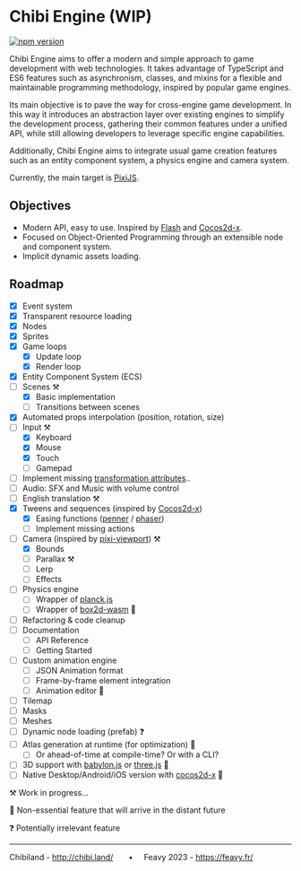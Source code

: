 # Chibi Engine (WIP)

[![npm version](https://badge.fury.io/js/chibiengine.svg)](https://badge.fury.io/js/chibiengine)

Chibi Engine aims to offer a modern and simple approach to game development with web technologies. It takes advantage of TypeScript and ES6 features such as asynchronism, classes, and mixins for a flexible and maintainable programming methodology, inspired by popular game engines.

Its main objective is to pave the way for cross-engine game development. In this way it introduces an abstraction layer over existing engines to simplify the development process, gathering their common features under a unified API, while still allowing developers to leverage specific engine capabilities.

Additionally, Chibi Engine aims to integrate usual game creation features such as an entity component system, a physics engine and camera system.

Currently, the main target is [PixiJS](https://github.com/pixijs/pixijs).

## Objectives
- Modern API, easy to use. Inspired by [Flash](https://help.adobe.com/fr_FR/FlashPlatform/reference/actionscript/3/package-detail.html) and [Cocos2d-x](https://docs.cocos2d-x.org/api-ref/cplusplus/v4x/). 
- Focused on Object-Oriented Programming through an extensible node and component system.
- Implicit dynamic assets loading.

## Roadmap

- [x] Event system
- [x] Transparent resource loading
- [x] Nodes
- [x] Sprites
- [x] Game loops
  - [x] Update loop
  - [x] Render loop
- [x] Entity Component System (ECS)
- [ ] Scenes ⚒️
  - [x] Basic implementation
  - [ ] Transitions between scenes
- [x] Automated props interpolation (position, rotation, size)
- [ ] Input ⚒️
  - [x] Keyboard
  - [x] Mouse
  - [x] Touch
  - [ ] Gamepad
- [ ] Implement missing [transformation attributes](https://pixijs.download/dev/docs/PIXI.Container.html)..
- [ ] Audio: SFX and Music with volume control
- [ ] English translation ⚒️
- [x] Tweens and sequences (inspired by [Cocos2d-x](https://docs.cocos.com/cocos2d-x/manual/en/actions/getting_started.html))
  - [x] Easing functions ([penner](https://github.com/bcherny/penner) / [phaser](https://github.com/photonstorm/phaser/tree/master/src/math/easing))
  - [ ] Implement missing actions
- [ ] Camera (inspired by [pixi-viewport](https://github.com/davidfig/pixi-viewport)) ⚒️
  - [x] Bounds 
  - [ ] Parallax ⚒️
  - [ ] Lerp
  - [ ] Effects
- [ ] Physics engine
  - [ ] Wrapper of [planck.js](https://github.com/shakiba/planck.js/)
  - [ ] Wrapper of [box2d-wasm](https://github.com/Birch-san/box2d-wasm) 🔮
- [ ] Refactoring & code cleanup
- [ ] Documentation
  - [ ] API Reference
  - [ ] Getting Started
- [ ] Custom animation engine
  - [ ] JSON Animation format
  - [ ] Frame-by-frame element integration
  - [ ] Animation editor 🔮
- [ ] Tilemap
- [ ] Masks
- [ ] Meshes
- [ ] Dynamic node loading (prefab) ❓
- [ ] Atlas generation at runtime (for optimization) 🔮
    - [ ] Or ahead-of-time at compile-time? Or with a CLI?
- [ ] 3D support with [babylon.js](https://github.com/BabylonJS/Babylon.js) or [three.js](https://github.com/mrdoob/three.js) 🔮
- [ ] Native Desktop/Android/iOS version with [cocos2d-x](https://github.com/cocos2d/cocos2d-x) 🔮

⚒️ Work in progress...

🔮 Non-essential feature that will arrive in the distant future

❓ Potentially irrelevant feature

----

Chibiland - http://chibi.land/  &nbsp;&nbsp;&nbsp;&nbsp;&nbsp;  • &nbsp;&nbsp;&nbsp;&nbsp;Feavy 2023 - https://feavy.fr/